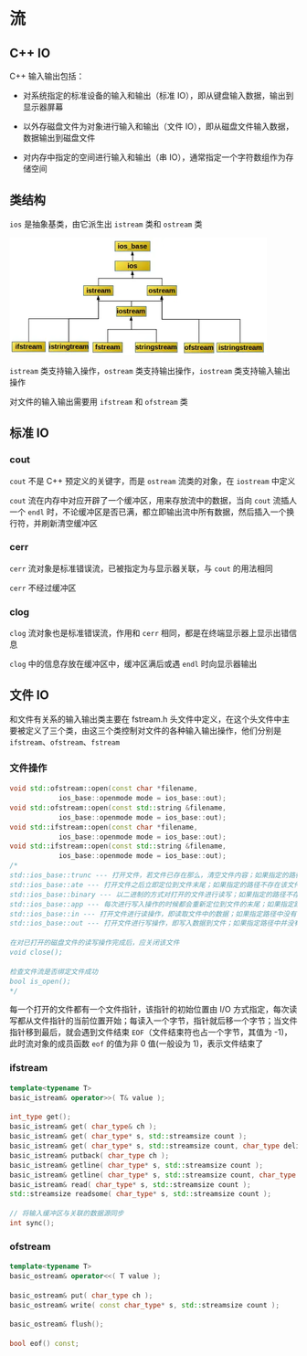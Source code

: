 # 流

## C++ IO

C++ 输入输出包括：

- 对系统指定的标准设备的输入和输出（标准 IO），即从键盘输入数据，输出到显示器屏幕

- 以外存磁盘文件为对象进行输入和输出（文件 IO），即从磁盘文件输入数据，数据输出到磁盘文件

- 对内存中指定的空间进行输入和输出（串 IO），通常指定一个字符数组作为存储空间


## 类结构

`ios` 是抽象基类，由它派生出 `istream` 类和 `ostream` 类

![](../../../Picture/Languages/cpp/stl/stream/01.png)

`istream` 类支持输入操作，`ostream` 类支持输出操作，`iostream` 类支持输入输出操作

对文件的输入输出需要用 `ifstream` 和 `ofstream` 类

## 标准 IO

### cout

`cout` 不是 C++ 预定义的关键字，而是 `ostream` 流类的对象，在 `iostream` 中定义

`cout` 流在内存中对应开辟了一个缓冲区，用来存放流中的数据，当向 `cout` 流插人一个 `endl` 时，不论缓冲区是否已满，都立即输出流中所有数据，然后插入一个换行符，并刷新清空缓冲区

### cerr

`cerr` 流对象是标准错误流，已被指定为与显示器关联，与 `cout` 的用法相同

`cerr` 不经过缓冲区

### clog

`clog` 流对象也是标准错误流，作用和 `cerr` 相同，都是在终端显示器上显示出错信息

`clog` 中的信息存放在缓冲区中，缓冲区满后或遇 `endl` 时向显示器输出

## 文件 IO

和文件有关系的输入输出类主要在 fstream.h 头文件中定义，在这个头文件中主要被定义了三个类，由这三个类控制对文件的各种输入输出操作，他们分别是 `ifstream`、`ofstream`、`fstream`

### 文件操作

```cpp
void std::ofstream::open(const char *filename,
            ios_base::openmode mode = ios_base::out);
void std::ofstream::open(const std::string &filename, 
            ios_base::openmode mode = ios_base::out);
void std::ifstream::open(const char *filename,
            ios_base::openmode mode = ios_base::out);
void std::ifstream::open(const std::string &filename, 
            ios_base::openmode mode = ios_base::out);
/*
std::ios_base::trunc --- 打开文件，若文件已存在那么，清空文件内容；如果指定的路径不存在该文件不会创建
std::ios_base::ate --- 打开文件之后立即定位到文件末尾；如果指定的路径不存在该文件不会创建
std::ios_base::binary --- 以二进制的方式对打开的文件进行读写；如果指定的路径不存在该文件不会创建
std::ios_base::app --- 每次进行写入操作的时候都会重新定位到文件的末尾；如果指定路径不存在该文件那么创建一个
std::ios_base::in --- 打开文件进行读操作，即读取文件中的数据；如果指定路径中没有包含该文件，不会创建
std::ios_base::out --- 打开文件进行写操作，即写入数据到文件；如果指定路径中并没有包含该文件，会创建一个新的；如果指定的路径中包含有该文件，那么打开后，会清空文件中内容

在对已打开的磁盘文件的读写操作完成后，应关闭该文件
void close();

检查文件流是否绑定文件成功
bool is_open();
*/
```

每一个打开的文件都有一个文件指针，该指针的初始位置由 I/O 方式指定，每次读写都从文件指针的当前位置开始；每读入一个字节，指针就后移一个字节；当文件指针移到最后，就会遇到文件结束 `EOF`（文件结束符也占一个字节，其值为 -1)，此时流对象的成员函数 `eof` 的值为非 0 值(一般设为 1)，表示文件结束了

### ifstream

```cpp
template<typename T> 
basic_istream& operator>>( T& value );

int_type get();
basic_istream& get( char_type& ch );
basic_istream& get( char_type* s, std::streamsize count );
basic_istream& get( char_type* s, std::streamsize count, char_type delim );
basic_istream& putback( char_type ch );
basic_istream& getline( char_type* s, std::streamsize count );
basic_istream& getline( char_type* s, std::streamsize count, char_type delim );
basic_istream& read( char_type* s, std::streamsize count );
std::streamsize readsome( char_type* s, std::streamsize count );

// 将输入缓冲区与关联的数据源同步
int sync();
```

### ofstream

```cpp
template<typename T>
basic_ostream& operator<<( T value );

basic_ostream& put( char_type ch );
basic_ostream& write( const char_type* s, std::streamsize count );

basic_ostream& flush();

bool eof() const;
```